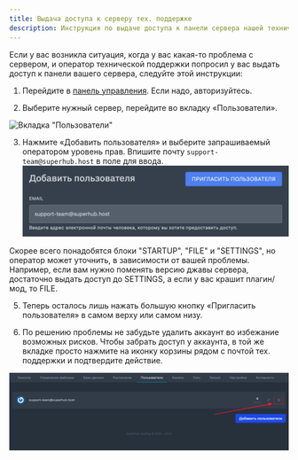```yaml
---
title: Выдача доступа к серверу тех. поддержке
description: Инструкция по выдаче доступа к панели сервера нашей технической поддержке.
---
```


Если у вас возникла ситуация, когда у вас какая-то проблема с сервером, и оператор технической поддержки попросил у вас выдать доступ к панели вашего сервера, следуйте этой инструкции:

1. Перейдите в [панель управления](https://panel.superhub.host/). Если надо, авторизуйтесь.

2. Выберите нужный сервер, перейдите во вкладку «Пользователи». 

![Вкладка "Пользователи"](/images/guides/share-server/page-users.png)

3. Нажмите «Добавить пользователя» и выберите запрашиваемый оператором уровень прав. Впишите почту `support-team@superhub.host` в поле для ввода.
![Поле для ввода электронной почты](/images/guides/share-server/support-email.png)

Скорее всего понадобятся блоки "STARTUP", "FILE" и "SETTINGS", но оператор может уточнить, в зависимости от вашей проблемы. Например, если вам нужно поменять версию джавы сервера, достаточно выдать доступ до SETTINGS, а если у вас крашит плагин/мод, то FILE.

5. Теперь осталось лишь нажать большую кнопку «Пригласить пользователя» в самом верху или самом низу.

6. По решению проблемы не забудьте удалить аккаунт во избежание возможных рисков. Чтобы забрать доступ у аккаунта, в той же вкладке просто нажмите на иконку корзины рядом с почтой тех. поддержки и подтвердите действие.

![Удаление доступа пользователя](/images/guides/share-server/remove-user.png)
